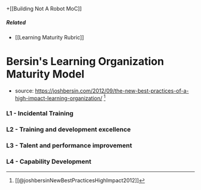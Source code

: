 +[[Building Not A Robot MoC]]

##### Related
- [[Learning Maturity Rubric]]
# Bersin's Learning Organization Maturity Model
- source:  https://joshbersin.com/2012/09/the-new-best-practices-of-a-high-impact-learning-organization/ [^joshbersinNewBestPracticesHighImpact2012]



### L1 - Incidental Training

### L2 - Training and development excellence 

### L3 - Talent and performance improvement

### L4 - Capability Development 

[^joshbersinNewBestPracticesHighImpact2012]: [[@joshbersinNewBestPracticesHighImpact2012]]

